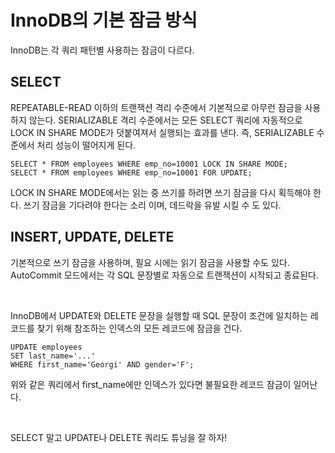 # InnoDB의 기본 잠금 방식
InnoDB는 각 쿼리 패턴별 사용하는 잠금이 다르다.

## SELECT
REPEATABLE-READ 이하의 트랜잭션 격리 수준에서 기본적으로 아무런 잠금을 사용하지 않는다. SERIALIZABLE 격리 수준에서는 모든 SELECT 쿼리에 자동적으로 LOCK IN SHARE MODE가 덧붙여져서 실행되는 효과를 낸다. 즉, SERIALIZABLE 수준에서 처리 성능이 떨어지게 된다.

```
SELECT * FROM employees WHERE emp_no=10001 LOCK IN SHARE MODE;
SELECT * FROM employees WHERE emp_no=10001 FOR UPDATE;
```

LOCK IN SHARE MODE에서는 읽는 중 쓰기를 하려면 쓰기 잠금을 다시 획득해야 한다. 쓰기 잠금을 기다려야 한다는 소리 이며, 데드락을 유발 시킬 수 도 있다.

## INSERT, UPDATE, DELETE
기본적으로 쓰기 잠금을 사용하며, 필요 시에는 읽기 잠금을 사용할 수도 있다. AutoCommit 모드에서는 각 SQL 문장별로 자동으로 트랜잭션이 시작되고 종료된다.

<br>

InnoDB에서 UPDATE와 DELETE 문장을 실행할 때 SQL 문장이 조건에 일치하는 레코드를 찾기 위해 참조하는 인덱스의 모든 레코드에 잠금을 건다.
```
UPDATE employees
SET last_name='...'
WHERE first_name='Georgi' AND gender='F';
```
위와 같은 쿼리에서 first_name에만 인덱스가 있다면 불필요한 레코드 잠금이 일어난다.

<br>

SELECT 말고 UPDATE나 DELETE 쿼리도 튜닝을 잘 하자!